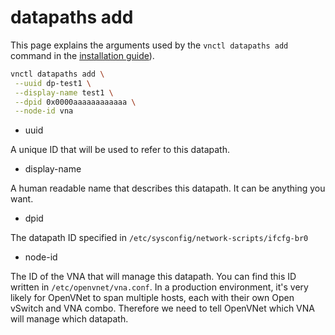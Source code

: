 # datapaths add

This page explains the arguments used by the `vnctl datapaths add` command in the [installation guide](../installation)).

```bash
vnctl datapaths add \
 --uuid dp-test1 \
 --display-name test1 \
 --dpid 0x0000aaaaaaaaaaaa \
 --node-id vna
```
* uuid

A unique ID that will be used to refer to this datapath.

* display-name

A human readable name that describes this datapath. It can be anything you want.

* dpid

The datapath ID specified in `/etc/sysconfig/network-scripts/ifcfg-br0`

* node-id

The ID of the VNA that will manage this datapath. You can find this ID written in `/etc/openvnet/vna.conf`. In a production environment, it's very likely for OpenVNet to span multiple hosts, each with their own Open vSwitch and VNA combo. Therefore we need to tell OpenVNet which VNA will manage which datapath.
